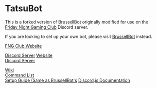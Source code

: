# TatsuBot

This is a forked version of [BrussellBot](http://brussell98.github.io/bot/main) originally modified for use on the [Friday Night Gaming Club](http://www.friday.cafe) Discord server.

If you are looking to set up your own bot, please visit [BrussellBot](http://brussell98.github.io/bot/main) instead.

[FNG Club Website](http://www.friday.cafe)

[Discord Server](http://discord.friday.cafe)
[Website](http://brussell98.github.io/bot/index.html)   
[Discord Server](https://discord.gg/0kvLlwb7slG3XCCQ)   

[Wiki](https://github.com/brussell98/BrussellBot/wiki)   
[Command List](http://tatsumaki.friday.cafe)   
[Setup Guide (Same as BrussellBot's](https://github.com/brussell98/BrussellBot/wiki/Setup-Guide)
[Discord.js Documentation](http://discordjs.readthedocs.org/en/latest/)